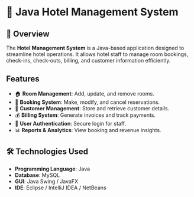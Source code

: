 # 🏨 Java Hotel Management System

## 📌 Overview
The **Hotel Management System** is a Java-based application designed to streamline hotel operations. It allows hotel staff to manage room bookings, check-ins, check-outs, billing, and customer information efficiently.

## Features
- 🏠 **Room Management**: Add, update, and remove rooms.
- 📅 **Booking System**: Make, modify, and cancel reservations.
- 👤 **Customer Management**: Store and retrieve customer details.
- 💰 **Billing System**: Generate invoices and track payments.
- 🔐 **User Authentication**: Secure login for staff.
- 📊 **Reports & Analytics**: View booking and revenue insights.

## 🛠️ Technologies Used
- **Programming Language**: Java
- **Database**: MySQL
- **GUI**: Java Swing / JavaFX
- **IDE**: Eclipse / IntelliJ IDEA / NetBeans

